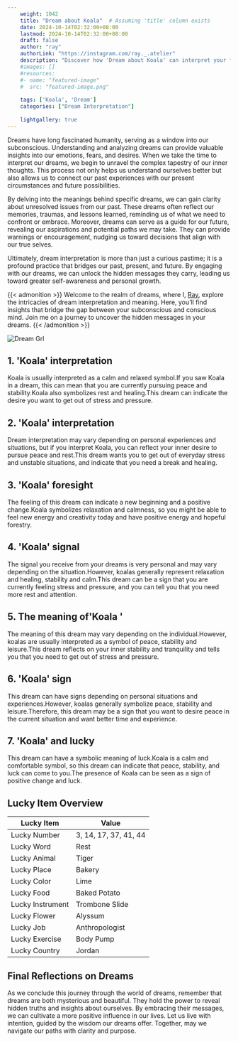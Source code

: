 ```yaml
---
    weight: 1042
    title: "Dream about Koala"  # Assuming 'title' column exists
    date: 2024-10-14T02:32:00+08:00
    lastmod: 2024-10-14T02:32:00+08:00
    draft: false
    author: "ray"
    authorLink: "https://instagram.com/ray._.atelier"
    description: "Discover how 'Dream about Koala' can interpret your future and uncover its significant meanings in your life."
    #images: []
    #resources:
    #- name: "featured-image"
    #  src: "featured-image.png"
    
    tags: ['Koala', 'Dream']
    categories: ["Dream Interpretation"]
    
    lightgallery: true
---
```

    
Dreams have long fascinated humanity, serving as a window into our subconscious. Understanding and analyzing dreams can provide valuable insights into our emotions, fears, and desires. When we take the time to interpret our dreams, we begin to unravel the complex tapestry of our inner thoughts. This process not only helps us understand ourselves better but also allows us to connect our past experiences with our present circumstances and future possibilities.

By delving into the meanings behind specific dreams, we can gain clarity about unresolved issues from our past. These dreams often reflect our memories, traumas, and lessons learned, reminding us of what we need to confront or embrace. Moreover, dreams can serve as a guide for our future, revealing our aspirations and potential paths we may take. They can provide warnings or encouragement, nudging us toward decisions that align with our true selves.

Ultimately, dream interpretation is more than just a curious pastime; it is a profound practice that bridges our past, present, and future. By engaging with our dreams, we can unlock the hidden messages they carry, leading us toward greater self-awareness and personal growth.

{{< admonition >}}
Welcome to the realm of dreams, where I, [Ray](https://instagram.com/ray._.atelier), explore the intricacies of dream interpretation and meaning. Here, you’ll find insights that bridge the gap between your subconscious and conscious mind. Join me on a journey to uncover the hidden messages in your dreams.
{{< /admonition >}}

![Dream Grl](https://cdn.pixabay.com/photo/2017/11/02/03/35/gothic-2910057_1280.jpg "Dream Grl")

## 1. 'Koala' interpretation
Koala is usually interpreted as a calm and relaxed symbol.If you saw Koala in a dream, this can mean that you are currently pursuing peace and stability.Koala also symbolizes rest and healing.This dream can indicate the desire you want to get out of stress and pressure.

## 2. 'Koala' interpretation
Dream interpretation may vary depending on personal experiences and situations, but if you interpret Koala, you can reflect your inner desire to pursue peace and rest.This dream wants you to get out of everyday stress and unstable situations, and indicate that you need a break and healing.

## 3. 'Koala' foresight
The feeling of this dream can indicate a new beginning and a positive change.Koala symbolizes relaxation and calmness, so you might be able to feel new energy and creativity today and have positive energy and hopeful forestry.

## 4. 'Koala' signal
The signal you receive from your dreams is very personal and may vary depending on the situation.However, koalas generally represent relaxation and healing, stability and calm.This dream can be a sign that you are currently feeling stress and pressure, and you can tell you that you need more rest and attention.

## 5. The meaning of'Koala '
The meaning of this dream may vary depending on the individual.However, koalas are usually interpreted as a symbol of peace, stability and leisure.This dream reflects on your inner stability and tranquility and tells you that you need to get out of stress and pressure.

## 6. 'Koala' sign
This dream can have signs depending on personal situations and experiences.However, koalas generally symbolize peace, stability and leisure.Therefore, this dream may be a sign that you want to desire peace in the current situation and want better time and experience.

## 7. 'Koala' and lucky
This dream can have a symbolic meaning of luck.Koala is a calm and comfortable symbol, so this dream can indicate that peace, stability, and luck can come to you.The presence of Koala can be seen as a sign of positive change and luck.

## Lucky Item Overview
| Lucky Item          | Value              |
|---------------|--------------------|
| Lucky Number        | 3, 14, 17, 37, 41, 44  |
| Lucky Word          | Rest |
| Lucky Animal        | Tiger |
| Lucky Place         | Bakery     |
| Lucky Color         | Lime     |
| Lucky Food          | Baked Potato      |
| Lucky Instrument    | Trombone Slide |
| Lucky Flower        | Alyssum    |
| Lucky Job           | Anthropologist       |
| Lucky Exercise      | Body Pump  |
| Lucky Country       | Jordan    |


##  Final Reflections on Dreams

As we conclude this journey through the world of dreams, remember that dreams are both mysterious and beautiful. They hold the power to reveal hidden truths and insights about ourselves. By embracing their messages, we can cultivate a more positive influence in our lives. Let us live with intention, guided by the wisdom our dreams offer. Together, may we navigate our paths with clarity and purpose.
